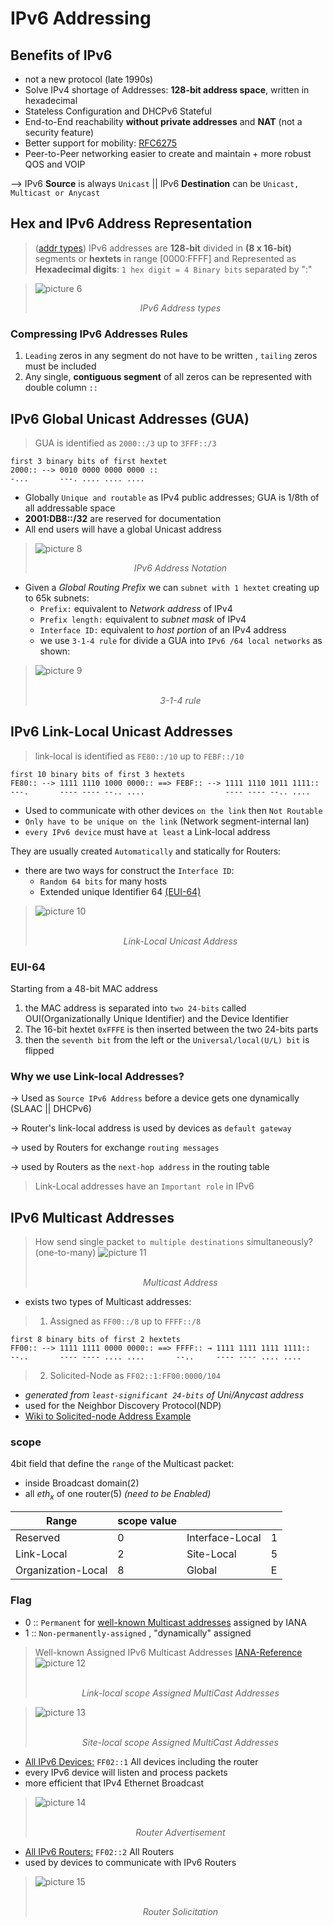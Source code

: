 # IPv6 Addressing

## Benefits of IPv6  

- not a new protocol (late 1990s)
- Solve IPv4 shortage of Addresses: **128-bit address space**, written in hexadecimal
- Stateless Configuration and DHCPv6 Stateful
- End-to-End reachability **without private addresses** and **NAT** (not a security feature)
- Better support for mobility: [RFC6275](https://datatracker.ietf.org/doc/html/rfc6275)
- Peer-to-Peer networking easier to create and maintain + more robust QOS and VOIP

--> IPv6 **Source** is always `Unicast` || IPv6 **Destination** can be `Unicast, Multicast or Anycast`

## Hex and IPv6 Address Representation

>([addr types](https://oracle-patches.com/en/cloud-net/ipv6-address-types-unicast,-multicast,-and-anycast)) IPv6 addresses are **128-bit** divided in **(8 x 16-bit)** segments or **hextets** in range [0000:FFFF]
> and Represented as **Hexadecimal digits**: `1 hex digit = 4 Binary bits` separated by ":"


> ![picture 6](../images/bbb85f7d4684cfa6c1122c97162a9baf4b566be2acc10ca7a1fc0c6eb1ab5308.png)  
	<p align = "center" >
	<em> IPv6 Address types </em>
</p>


### Compressing IPv6 Addresses Rules

1. `Leading` zeros in any segment do not have to be written , `tailing` zeros must be included
2. Any single, **contiguous segment** of all zeros can be represented with double column `::`
			
## IPv6 Global Unicast Addresses (GUA)

>GUA is identified as `2000::/3` up to `3FFF::/3`
``` 
first 3 binary bits of first hextet 
2000:: --> 0010 0000 0000 0000 ::
-...	   ---. .... .... .... 
```
- Globally `Unique and routable` as IPv4 public addresses; GUA is 1/8th of all addressable space
- **2001:DB8::/32** are reserved for documentation
- All end users will have a global Unicast address					

> ![picture 8](../images/b970cc67aa69bb2139f5bf1f3299d5f50a8a0d701d6e98533be17a4ffb84757e.png) <p align = "center" >
	<em> IPv6 Address Notation </em>
</p>

- Given a *Global Routing Prefix* we can `subnet with 1 hextet` creating up to 65k subnets:
  - `Prefix:` equivalent to *Network address* of IPv4
  - `Prefix length:` equivalent to *subnet mask* of IPv4
  - `Interface ID:` equivalent to *host portion* of an IPv4 address
  - we use `3-1-4 rule` for divide a GUA into `IPv6 /64 local networks` as shown:

> ![picture 9](../images/b908f81372443f4b92ccad91892b8c86f922462cccf45f85bf2f2c92c1f4108d.png) <p align = "center" >	
	<em> 3-1-4 rule </em>
</p>

## IPv6 Link-Local Unicast Addresses

> link-local is identified as `FE80::/10` up to `FEBF::/10` 
```
first 10 binary bits of first 3 hextets
FE80:: --> 1111 1110 1000 0000:: ==> FEBF:: --> 1111 1110 1011 1111::
---.	   ---- ---- --.. ....                  ---- ---- --.. ....
```

- Used to communicate with other devices `on the link` then `Not Routable`
- `Only have to be unique on the link` (Network segment-internal lan)
- `every IPv6 device` must have `at least` a Link-local address

They are usually created `Automatically` and statically for Routers:
- there are two ways for construct the `Interface ID`:
	- `Random 64 bits` for many hosts
	- Extended unique Identifier 64 [(EUI-64)](https://community.cisco.com/t5/networking-documents/understanding-ipv6-eui-64-bit-address/ta-p/3116953)

> ![picture 10](../images/3bddf88310cf6af4bd14aec33998131fd6ab1d7315c3229568f5a8420b124834.png)  <p align = "center" >	
	<em> Link-Local Unicast Address </em>
</p>

### EUI-64

Starting from a 48-bit MAC address
  1. the MAC address is separated into `two 24-bits` called OUI(Organizationally Unique Identifier) and the Device Identifier
  2. The 16-bit hextet `0xFFFE` is then inserted between the two 24-bits parts
  3. then the `seventh bit` from the left or the `Universal/local(U/L) bit` is flipped

### Why we use Link-local Addresses?

→ Used as `Source IPv6 Address` before a device gets one dynamically (SLAAC || DHCPv6)

→ Router's link-local address is used by devices as `default gateway`

→ used by Routers for exchange `routing messages`

→ used by Routers as the `next-hop address` in the routing table

> Link-Local addresses have an `Important role` in IPv6

## IPv6 Multicast Addresses

> How send single packet `to multiple destinations` simultaneously? (one-to-many)
> ![picture 11](../images/multicast12.png) <p align = "center" >	
	<em> Multicast Address </em>
</p>

* exists two types of Multicast addresses:
> 1. Assigned as `FF00::/8` up to `FFFF::/8` 
```
first 8 binary bits of first 2 hextets 
FF00:: --> 1111 1111 0000 0000:: ==> FFFF:: → 1111 1111 1111 1111::
--..       ---- ---- .... ....       --..     ---- ---- .... ....
```
> 2. Solicited-Node as `FF02::1:FF00:0000/104` 
  - *generated from `least-significant 24-bits` of Uni/Anycast address*
  - used for the Neighbor Discovery Protocol(NDP)
  -  [Wiki to Solicited-node Address Example](https://en.wikipedia.org/wiki/Solicited-node_multicast_address)

### scope

4bit field that define the `range` of the Multicast packet:
  - inside Broadcast domain(2)
  - all $eth_x$ of one router(5) *(need to be Enabled)*

|Range|scope value|||
|-|-|-|-|
|Reserved|0|Interface-Local|1|
|Link-Local|2|Site-Local|5|
|Organization-Local|8|Global|E|

### Flag

- 0 :: `Permanent` for [well-known Multicast addresses](https://www.ciscopress.com/articles/article.asp?p=2803866&seqNum=5) assigned by IANA
- 1 :: `Non-permanently-assigned` , "dynamically" assigned

> Well-known Assigned IPv6 Multicast Addresses [IANA-Reference](https://www.iana.org/assignments/ipv6-multicast-addresses/ipv6-multicast-addresses.xhtml)
> ![picture 12](../images/multi-ll.png) <p align = "center" >	
	<em> Link-local scope Assigned MultiCast Addresses </em>
</p>

> ![picture 13](../images/multi-5.png) <p align = "center" >	
	<em> Site-local scope Assigned MultiCast Addresses </em>
</p>

- <u>All IPv6 Devices:</u> `FF02::1` All devices including the router
- every IPv6 device will listen and process packets
- more efficient that IPv4 Ethernet Broadcast

> ![picture 14](../images/ROuterAdv.png) <p align = "center" >	
	<em> Router Advertisement </em>
</p>

- <u>All IPv6 Routers:</u> `FF02::2` All Routers
- used by devices to communicate with IPv6 Routers

> ![picture 15](../images/ROuterSol.png) <p align = "center" >	
	<em> Router Solicitation </em>
</p>

